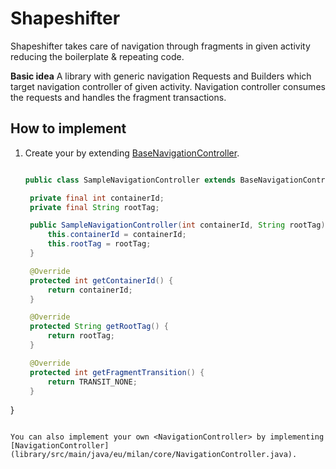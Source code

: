Shapeshifter
================

Shapeshifter takes care of navigation through fragments in given activity reducing the boilerplate & repeating code.

<b>Basic idea</b>
A library with generic navigation Requests and Builders which target navigation controller of given activity.
Navigation controller consumes the requests and handles the fragment transactions.

How to implement
--------

1. Create your <NavigationController> by extending [BaseNavigationController](library/src/main/java/eu/milan/core/BaseNavigationController.java).

   ```java
   
   public class SampleNavigationController extends BaseNavigationController {

    private final int containerId;
    private final String rootTag;

    public SampleNavigationController(int containerId, String rootTag) {
        this.containerId = containerId;
        this.rootTag = rootTag;
    }

    @Override
    protected int getContainerId() {
        return containerId;
    }

    @Override
    protected String getRootTag() {
        return rootTag;
    }

    @Override
    protected int getFragmentTransition() {
        return TRANSIT_NONE;
    }
  }

   ```
   
   You can also implement your own <NavigationController> by implementing [NavigationController](library/src/main/java/eu/milan/core/NavigationController.java).
